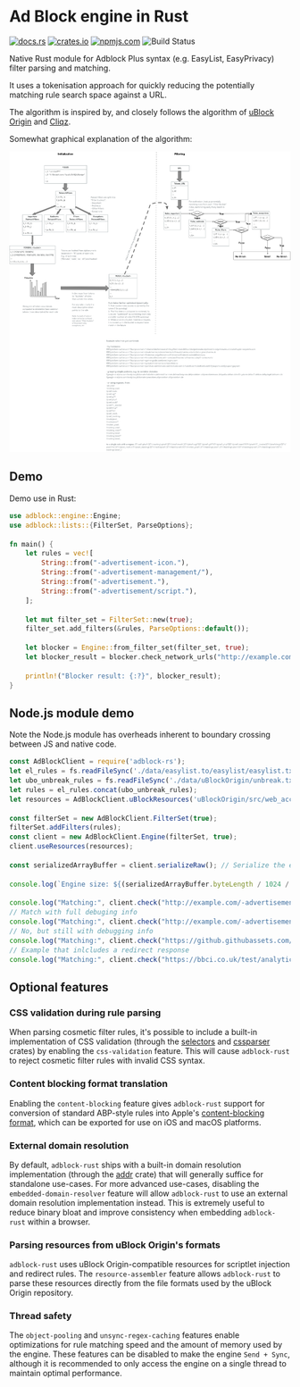 # Ad Block engine in Rust

[![docs.rs](https://docs.rs/adblock/badge.svg)](https://docs.rs/adblock)
[![crates.io](https://img.shields.io/crates/v/adblock.svg)](https://crates.io/crates/adblock)
[![npmjs.com](https://img.shields.io/npm/v/adblock-rs.svg)](https://www.npmjs.com/package/adblock-rs)
![Build Status](https://github.com/brave/adblock-rust/actions/workflows/ci.yml/badge.svg)

Native Rust module for Adblock Plus syntax (e.g. EasyList, EasyPrivacy) filter parsing and matching.

It uses a tokenisation approach for quickly reducing the potentially matching rule search space against a URL.

The algorithm is inspired by, and closely follows the algorithm of [uBlock Origin](https://github.com/gorhill/uBlock) and [Cliqz](https://github.com/cliqz-oss/adblocker).

Somewhat graphical explanation of the algorithm:

![Ad Block Algorithm](./docs/algo.png "Ad Block Algorithm")

## Demo

Demo use in Rust:

```rust
use adblock::engine::Engine;
use adblock::lists::{FilterSet, ParseOptions};

fn main() {
    let rules = vec![
        String::from("-advertisement-icon."),
        String::from("-advertisement-management/"),
        String::from("-advertisement."),
        String::from("-advertisement/script."),
    ];

    let mut filter_set = FilterSet::new(true);
    filter_set.add_filters(&rules, ParseOptions::default());

    let blocker = Engine::from_filter_set(filter_set, true);
    let blocker_result = blocker.check_network_urls("http://example.com/-advertisement-icon.", "http://example.com/helloworld", "image");

    println!("Blocker result: {:?}", blocker_result);
}
```

## Node.js module demo

Note the Node.js module has overheads inherent to boundary crossing between JS and native code.

```js
const AdBlockClient = require('adblock-rs');
let el_rules = fs.readFileSync('./data/easylist.to/easylist/easylist.txt', { encoding: 'utf-8' }).split('\n');
let ubo_unbreak_rules = fs.readFileSync('./data/uBlockOrigin/unbreak.txt', { encoding: 'utf-8' }).split('\n');
let rules = el_rules.concat(ubo_unbreak_rules);
let resources = AdBlockClient.uBlockResources('uBlockOrigin/src/web_accessible_resources', 'uBlockOrigin/src/js/redirect-resources.js', 'uBlockOrigin/assets/resources/scriptlets.js');

const filterSet = new AdBlockClient.FilterSet(true);
filterSet.addFilters(rules);
const client = new AdBlockClient.Engine(filterSet, true);
client.useResources(resources);

const serializedArrayBuffer = client.serializeRaw(); // Serialize the engine to an ArrayBuffer

console.log(`Engine size: ${(serializedArrayBuffer.byteLength / 1024 / 1024).toFixed(2)} MB`);

console.log("Matching:", client.check("http://example.com/-advertisement-icon.", "http://example.com/helloworld", "image"))
// Match with full debuging info
console.log("Matching:", client.check("http://example.com/-advertisement-icon.", "http://example.com/helloworld", "image", true))
// No, but still with debugging info
console.log("Matching:", client.check("https://github.githubassets.com/assets/frameworks-64831a3d.js", "https://github.com/AndriusA", "script", true))
// Example that inlcludes a redirect response
console.log("Matching:", client.check("https://bbci.co.uk/test/analytics.js", "https://bbc.co.uk", "script", true))
```

## Optional features

### CSS validation during rule parsing

When parsing cosmetic filter rules, it's possible to include a built-in implementation of CSS validation (through the [selectors](https://crates.io/crates/selectors) and [cssparser](https://crates.io/crates/cssparser) crates) by enabling the `css-validation` feature. This will cause `adblock-rust` to reject cosmetic filter rules with invalid CSS syntax.

### Content blocking format translation

Enabling the `content-blocking` feature gives `adblock-rust` support for conversion of standard ABP-style rules into Apple's [content-blocking format](https://developer.apple.com/documentation/safariservices/creating_a_content_blocker), which can be exported for use on iOS and macOS platforms.

### External domain resolution

By default, `adblock-rust` ships with a built-in domain resolution implementation (through the [addr](https://crates.io/crates/addr) crate) that will generally suffice for standalone use-cases. For more advanced use-cases, disabling the `embedded-domain-resolver` feature will allow `adblock-rust` to use an external domain resolution implementation instead. This is extremely useful to reduce binary bloat and improve consistency when embedding `adblock-rust` within a browser.

### Parsing resources from uBlock Origin's formats

`adblock-rust` uses uBlock Origin-compatible resources for scriptlet injection and redirect rules.
The `resource-assembler` feature allows `adblock-rust` to parse these resources directly from the file formats used by the uBlock Origin repository.

### Thread safety

The `object-pooling` and `unsync-regex-caching` features enable optimizations for rule matching speed and the amount of memory used by the engine.
These features can be disabled to make the engine `Send + Sync`, although it is recommended to only access the engine on a single thread to maintain optimal performance.
